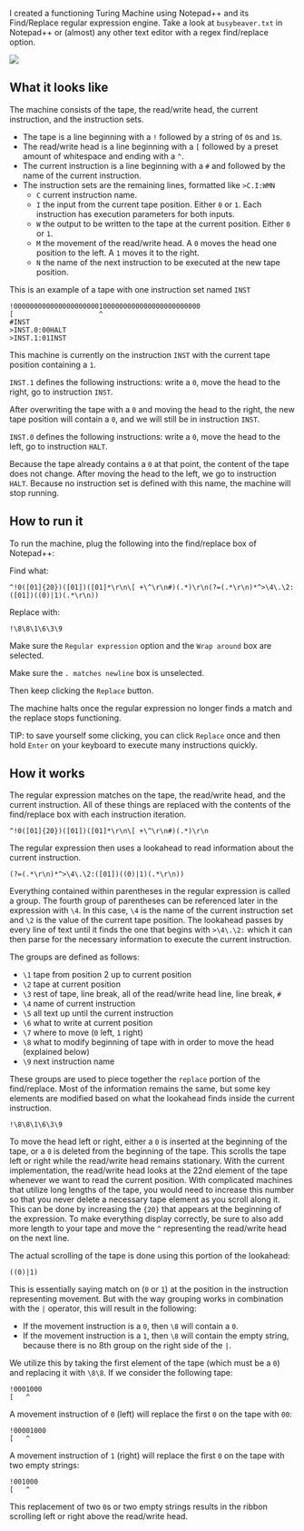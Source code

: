 I created a functioning Turing Machine using Notepad++ and its Find/Replace regular expression engine. Take a look at `busybeaver.txt` in Notepad++ or (almost) any other text editor with a regex find/replace option.

<img src="https://i.imgur.com/dO6JUGn.gif">

## What it looks like

The machine consists of the tape, the read/write head, the current instruction, and the instruction sets.

- The tape is a line beginning with a `!` followed by a string of `0`s and `1`s.
- The read/write head is a line beginning with a `[` followed by a preset amount of whitespace and ending with a `^`.
- The current instruction is a line beginning with a `#` and followed by the name of the current instruction.
- The instruction sets are the remaining lines, formatted like `>C.I:WMN` 
  - `C` current instruction name.
  - `I` the input from the current tape position. Either `0` or `1`. Each instruction has execution parameters for both inputs.
  - `W` the output to be written to the tape at the current position. Either `0` or `1`.
  - `M` the movement of the read/write head. A `0` moves the head one position to the left. A `1` moves it to the right.
  - `N` the name of the next instruction to be executed at the new tape position.

This is an example of a tape with one instruction set named `INST`

```
!0000000000000000000001000000000000000000000000
[                     ^
#INST
>INST.0:00HALT
>INST.1:01INST
```

This machine is currently on the instruction `INST` with the current tape position containing a `1`.

`INST.1` defines the following instructions: write a `0`, move the head to the right, go to instruction `INST`.

After overwriting the tape with a `0` and moving the head to the right, the new tape position will contain a `0`, and we will still be in instruction `INST`.

`INST.0` defines the following instructions: write a `0`, move the head to the left, go to instruction `HALT`.

Because the tape already contains a `0` at that point, the content of the tape does not change. After moving the head to the left, we go to instruction `HALT`. Because no instruction set is defined with this name, the machine will stop running.


## How to run it

To run the machine, plug the following into the find/replace box of Notepad++:

Find what:
```
^!0([01]{20})([01])([01]*\r\n\[ +\^\r\n#)(.*)\r\n(?=(.*\r\n)*^>\4\.\2:([01])((0)|1)(.*\r\n))
```
Replace with:
```
!\8\8\1\6\3\9
```
Make sure the `Regular expression` option and the `Wrap around` box are selected.

Make sure the `. matches newline` box is unselected.

Then keep clicking the `Replace` button.

The machine halts once the regular expression no longer finds a match and the replace stops functioning.

TIP: to save yourself some clicking, you can click `Replace` once and then hold `Enter` on your keyboard to execute many instructions quickly.


## How it works

The regular expression matches on the tape, the read/write head, and the current instruction. All of these things are replaced with the contents of the find/replace box with each instruction iteration.
```
^!0([01]{20})([01])([01]*\r\n\[ +\^\r\n#)(.*)\r\n
```
The regular expression then uses a lookahead to read information about the current instruction.
```
(?=(.*\r\n)*^>\4\.\2:([01])((0)|1)(.*\r\n))
```
Everything contained within parentheses in the regular expression is called a group. The fourth group of parentheses can be referenced later in the expression with `\4`. In this case, `\4` is the name of the current instruction set and `\2` is the value of the current tape position. The lookahead passes by every line of text until it finds the one that begins with `>\4\.\2:` which it can then parse for the necessary information to execute the current instruction.

The groups are defined as follows:
- `\1` tape from position 2 up to current position
- `\2` tape at current position
- `\3` rest of tape, line break, all of the read/write head line, line break, `#`
- `\4` name of current instruction
- `\5` all text up until the current instruction
- `\6` what to write at current position
- `\7` where to move (`0` left, `1` right)
- `\8` what to modify beginning of tape with in order to move the head (explained below)
- `\9` next instruction name

These groups are used to piece together the `replace` portion of the find/replace. Most of the information remains the same, but some key elements are modified based on what the lookahead finds inside the current instruction.
```
!\8\8\1\6\3\9
```
To move the head left or right, either a `0` is inserted at the beginning of the tape, or a `0` is deleted from the beginning of the tape.
This scrolls the tape left or right while the read/write head remains stationary. With the current implementation, the read/write head looks at the 22nd element of the tape whenever we want to read the current position. With complicated machines that utilize long lengths of the tape, you would need to increase this number so that you never delete a necessary tape element as you scroll along it. This can be done by increasing the `{20}` that appears at the beginning of the expression. To make everything display correctly, be sure to also add more length to your tape and move the `^` representing the read/write head on the next line.

The actual scrolling of the tape is done using this portion of the lookahead:
```
((0)|1)
```
This is essentially saying match on (`0` or `1`) at the position in the instruction representing movement. But with the way grouping works in combination with the `|` operator, this will result in the following:
- If the movement instruction is a `0`, then `\8` will contain a `0`.
- If the movement instruction is a `1`, then `\8` will contain the empty string, because there is no 8th group on the right side of the `|`.

We utilize this by taking the first element of the tape (which must be a `0`) and replacing it with `\8\8`. If we consider the following tape:
```
!0001000
[   ^
```
A movement instruction of `0` (left) will replace the first `0` on the tape with `00`:
```
!00001000
[   ^
```
A movement instruction of `1` (right) will replace the first `0` on the tape with two empty strings:
```
!001000
[   ^
```
This replacement of two `0`s or two empty strings results in the ribbon scrolling left or right above the read/write head.

